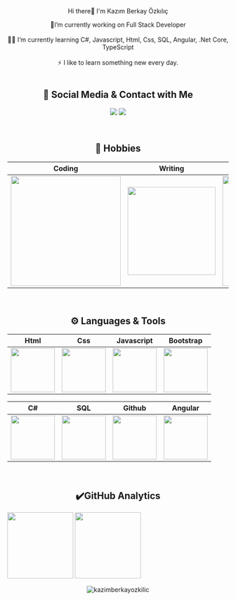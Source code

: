 <div align="center">
        Hi there👋  I'm Kazım Berkay Özkılıç

🔭I’m currently working on Full Stack Developer</br></br>👩‍💻 I’m currently learning C#, Javascript, Html, Css, SQL, Angular, .Net Core, TypeScript </br></br>⚡ I like to learn something new every day.</br></br>

## 💬  Social Media & Contact with Me
<p align="center">
 <a target="_blank" href="https://www.linkedin.com/in/kazimberkayozkilic/"><img src="https://img.shields.io/badge/LinkedIn-0077B5?style=for-the-badge&logo=linkedin&logoColor=white"></a>
 <a target="_blank" href="mailto:kazimberkayozkilic@gmail.com"><img src="https://img.shields.io/badge/Gmail-D14836?style=for-the-badge&logo=gmail&logoColor=white"></a>
</p>

</br>
<div align="center">
 
## 🚀  Hobbies 

|Coding|Writing|Reading|
|:-:|:-:|:-:|
|<img style="width: 250px" src="https://media.giphy.com/media/Y4ak9Ki2GZCbJxAnJD/giphy.gif">|<img style="width: 200px" src="https://media.giphy.com/media/YHpmahJgMjxL6S29Au/giphy.gif">|  <img style="width: 250px" src="https://media.giphy.com/media/NFA61GS9qKZ68/giphy.gif">|
</br>

## ⚙️ Languages & Tools 

|Html|Css|Javascript|Bootstrap
|:-:|:-:|:-:|:-:|
|<img style="width: 100px" src="https://media.giphy.com/media/QssGEmpkyEOhBCb7e1/giphy.gif">|<img style="width: 100px" src="https://media.giphy.com/media/CEHtFH3rJ6xdhBUKIT/giphy.gif">|<img style="width: 100px" src="https://media.giphy.com/media/ln7z2eWriiQAllfVcn/giphy.gif">|<img style="width: 100px" src="https://getbootstrap.com/docs/4.6/assets/brand/bootstrap-social-logo.png">|

|C#|SQL|Github|Angular
|:-:|:-:|:-:|:-:|
|<img style="width: 100px" src="https://mir-s3-cdn-cf.behance.net/project_modules/max_1200/622ca052071761.59034e74abb36.gif">|<img style="width: 100px" src="https://media1.giphy.com/media/EK5nB6wQKKN86j7GWx/giphy.gif?cid=790b76113fd65a9386daf6b2bd86487884627fdfdf1a597a&rid=giphy.gif&ct=s">|<img style="width: 100px" src="https://media.giphy.com/media/KzJkzjggfGN5Py6nkT/giphy.gif">|<img style="width: 100px" src="[https://media.giphy.com/media/IdyAQJVN2kVPNUrojM/giphy.gif](https://i.giphy.com/media/v1.Y2lkPTc5MGI3NjExc2w2MXowNWtidzRpNHZhbGprMW1hOWFjYTJ4NXRhbjNpY2c4NXp5aiZlcD12MV9pbnRlcm5hbF9naWZfYnlfaWQmY3Q9cw/XEDIHHp3i8bVoEdxd7/giphy.gif)">|
</br>
</div>


## ✔️GitHub Analytics

<p align="left" >
<a href="https://github.com/kazimberkayozkilic">
 <img height="150em" align:"center"  src="https://github-readme-stats-eight-theta.vercel.app/api?username=kazimberkayozkilic&show_icons=true&theme=algolia&include_all_commits=true&count_private=true"/></a>
  <a href="https://github.com/kazimberkayozkilic"><img height="150em" align:"center" src="https://github-readme-stats-eight-theta.vercel.app/api/top-langs/?username=kazimberkayozkilic&layout=compact&langs_count=8&theme=algolia"/>
</a>
</p>

<p align="center"> <img src="https://komarev.com/ghpvc/?username=kazimberkayozkilic&label=Profile%20views&color=0e75b6&style=flat" alt="kazimberkayozkilic" /></p>
